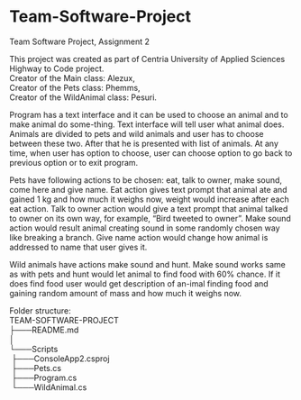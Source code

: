 # Team-Software-Project 
Team Software Project, Assignment 2  
  
This project was created as part of  Centria University of Applied Sciences Highway to Code project.  
Creator of the Main class: Alezux,  
Creator of the Pets class: Phemms,  
Creator of the WildAnimal class: Pesuri.  
  
Program has a text interface and it can be used to choose an animal and to make animal do some-thing. Text interface will tell user what animal does. Animals are divided to pets and wild animals and user has to choose between these two. After that he is presented with list of animals. At any time, when user has option to choose, user can choose option to go back to previous option or to exit program.  
  
Pets have following actions to be chosen: eat, talk to owner, make sound, come here and give name. Eat action gives text prompt that animal ate and gained 1 kg and how much it weighs now, weight would increase after each eat action. Talk to owner action would give a text prompt that animal talked to owner on its own way, for example, “Bird tweeted to owner”. Make sound action would result animal creating sound in some randomly chosen way like breaking a branch. Give name action would change how animal is addressed to name that user gives it.  
  
Wild animals have actions make sound and hunt. Make sound works same as with pets and hunt would let animal to find food with 60% chance. If it does find food user would get description of an-imal finding food and gaining random amount of mass and how much it weighs now.  

Folder structure:  
TEAM-SOFTWARE-PROJECT  
├───README.md  
│  
└───Scripts  
&nbsp;├───ConsoleApp2.csproj  
&nbsp;├───Pets.cs  
&nbsp;├───Program.cs  
&nbsp;└───WildAnimal.cs  
